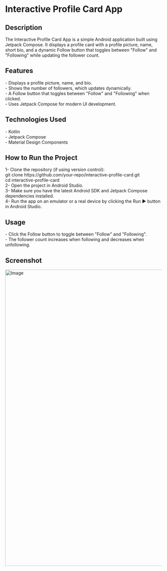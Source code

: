 <h1>Interactive Profile Card App</h1>

<h2>Description</h2>
The Interactive Profile Card App is a simple Android application built using Jetpack Compose. It displays a profile card with a profile picture, name, short bio, and a dynamic Follow button that toggles between "Follow" and "Following" while updating the follower count.<br>

<h2>Features</h2>
- Displays a profile picture, name, and bio.<br>
- Shows the number of followers, which updates dynamically.<br>
- A Follow button that toggles between "Follow" and "Following" when clicked.<br>
- Uses Jetpack Compose for modern UI development.<br>

<h2>Technologies Used</h2>
- Kotlin<br>
- Jetpack Compose<br>
- Material Design Components<br>

<h2>How to Run the Project</h2>
1- Clone the repository (if using version control):<br>
git clone https://github.com/your-repo/interactive-profile-card.git<br>
cd interactive-profile-card<br>
2- Open the project in Android Studio.<br>
3- Make sure you have the latest Android SDK and Jetpack Compose dependencies installed.<br>
4- Run the app on an emulator or a real device by clicking the Run ▶ button in Android Studio.<br>

<h2>Usage</h2>
- Click the Follow button to toggle between "Follow" and "Following".<br>
- The follower count increases when following and decreases when unfollowing.<br>

<h2>Screenshot</h2>
<img width="954" alt="Image" src="https://github.com/user-attachments/assets/b16830e8-bc3e-4f2d-9016-e2bebad290b5" />
